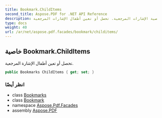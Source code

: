 ```yaml
---
title: Bookmark.ChildItems
second_title: Aspose.PDF for .NET API Reference
description: خاصية الإشارات المرجعية. تحصل أو تعين أطفال الإشارات المرجعية
type: docs
weight: 40
url: /ar/net/aspose.pdf.facades/bookmark/childitems/
---
```

## خاصية Bookmark.ChildItems

تحصل أو تعين أطفال الإشارة المرجعية.

```csharp
public Bookmarks ChildItems { get; set; }
```

### انظر أيضًا

* class [Bookmarks](../../bookmarks/)
* class [Bookmark](../)
* namespace [Aspose.Pdf.Facades](../../../aspose.pdf.facades/)
* assembly [Aspose.PDF](../../../)